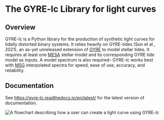 # The GYRE-lc Library for light curves

## Overview

GYRE-lc is a Python library for the production of synthetic light curves for tidally distorted binary systems. It relies heavily on GYRE-tides (Sun et al., 2021), an as-yet unreleased extension of [GYRE](https://github.com/rhdtownsend/gyre) to model stellar tides. It requires at least one [MESA](https://github.com/MESAHub/mesa) stellar model and its corresponding GYRE tide model as inputs. A model spectrum is also required– GYRE-lc works best with [MSG](https://github.com/rhdtownsend/msg) interpolated spectra for speed, ease of use, accuracy, and reliability.

## Documentation 

See https://gyre-lc.readthedocs.io/en/latest/ for the latest version of documentation. 

![A flowchart describing how a user can create a light curve using GYRE-lc](https://github.com/aaronesque/gyre-lc/docs/source/user-guide/walkthrough-flowchart.png?raw=true)
